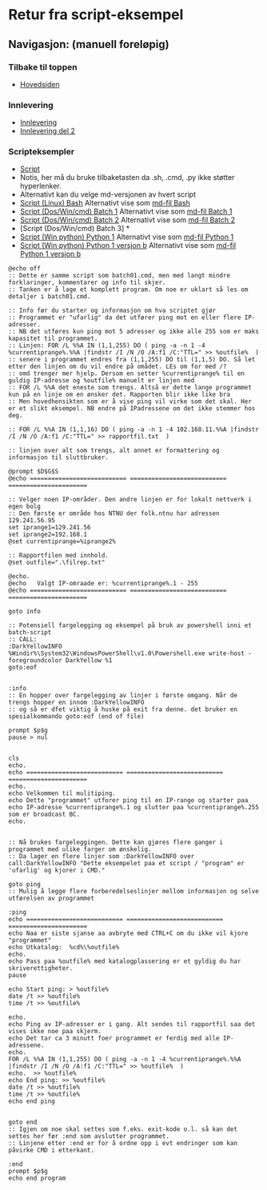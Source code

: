 # Retur fra script-eksempel
## Navigasjon: (manuell foreløpig)
### Tilbake til toppen
- [Hovedsiden](../README.md)
### Innlevering
- [Innlevering](../innlevering/innlevering001.md)
- [Innlevering del 2](../innlevering/innlevering002_lite_tekst_noe_kode.md)
### Scripteksempler
- [Script](./README.md)
- Notis, her må du bruke tilbaketasten da .sh, .cmd, .py ikke støtter hyperlenker.
- Alternativt kan du velge md-versjonen av hvert script
- [Script (Linux) Bash](./bash01.sh) Alternativt vise som [md-fil Bash](./bash01_sh.md)  
- [Script (Dos/Win/cmd) Batch 1](./batch01.cmd) Alternativt vise som [md-fil Batch 1](./batch01_cmd.md)  
- [Script (Dos/Win/cmd) Batch 2](./batch02.cmd) Alternativt vise som [md-fil Batch 2](./batch02_cmd.md)  
- [Script (Dos/Win/cmd) Batch 3] *  
- [Script (Win python) Python 1](./python01.py) Alternativt vise som [md-fil Python 1](./python01_py.md)  
- [Script (Win python) Python 1 versjon b](./python01b.py) Alternativt vise som [md-fil Python 1 versjon b](./python01b_py.md)  
<!-- 
- [Script (Linux python) Python 2](./python02.py) NB ikke klar enda 
- [Script (OS uavhengig python) Python 3](./python03.py) NB ikke klar enda 
-->
```batch
@echo off
:: Dette er samme script som batch01.cmd, men med langt mindre forklaringer, kommentarer og info til skjer.
:: Tanken er å lage et komplett program. Om noe er uklart så les om detaljer i batch01.cmd.

:: Info før du starter og informasjon om hva scriptet gjør
:: Programmet er "ufarlig" da det utfører ping mot en eller flere IP-adresser.
:: NB det utføres kun ping mot 5 adresser og ikke alle 255 som er maks kapasitet til programmet.
:: Linjen: FOR /L %%A IN (1,1,255) DO ( ping -a -n 1 -4 %currentiprange%.%%A |findstr /I /N /O /A:f1 /C:"TTL=" >> %outfile%  )
:: senere i programmet endres fra (1,1,255) DO til (1,1,5) DO. Så let etter den linjen om du vil endre på omådet. LEs om for med /?
:: omd trenger mer hjelp. Dersom en setter %currentiprange% til en guldig IP-adresse og %outfile% manuelt er linjen med
:: FOR /L %%A det eneste som trengs. Altså er dette lange programmet kun på en linje om en ønsker det. Rapporten blir ikke like bra
:: Men hovedhensikten som er å vise ping vil virke som det skal. Her er et slikt eksempel. NB endre på IPadressene om det ikke stemmer hos deg.

:: FOR /L %%A IN (1,1,16) DO ( ping -a -n 1 -4 102.168.11.%%A |findstr /I /N /O /A:f1 /C:"TTL=" >> rapportfil.txt  )

:: linjen over alt som trengs, alt annet er formattering og informasjon til sluttbruker. 

@prompt $D$G$S
@echo =========================== =========================== ======================

:: Velger noen IP-områder. Den andre linjen er for lokalt nettverk i egen bolg
:: Den første er område hos NTNU der folk.ntnu har adressen 129.241.56.95
set iprange1=129.241.56
set iprange2=192.168.1
@set currentiprange=%iprange2%

:: Rapportfilen med innhold.
@set outfile=".\filrep.txt" 

@echo.
@echo   Valgt IP-omraade er: %currentiprange%.1 - 255
@echo =========================== =========================== ======================

goto info

:: Potensiell fargelegging og eksempel på bruk av powershell inni et batch-script
:: CALL:
:DarkYellowINFO
%Windir%\System32\WindowsPowerShell\v1.0\Powershell.exe write-host -foregroundcolor DarkYellow %1
goto:eof


:info
:: En hopper over fargelegging av linjer i første omgang. Når de trengs hopper en innom :DarkYellowINFO
:: og så er dfet viktig å huske på exit fra denne. det bruker en spesialkommando goto:eof (end of file)

prompt $p$g
pause > nul


cls
echo.
echo =========================== =========================== ======================
echo.
echo Velkommen til mulitiping.
echo Dette "programmet" utforer ping til en IP-range og starter paa 
echo IP-adresse %currentiprange%.1 og slutter paa %currentiprange%.255 som er broadcast BC.
echo.


:: Nå brukes fargeleggingen. Dette kan gjøres flere ganger i programmet med ulike farger om ønskelig.
:: Da lager en flere linjer som :DarkYellowINFO over
call:DarkYellowINFO "Dette eksempelet paa et script / "program" er 'ufarlig' og kjorer i CMD."

goto ping
:: Mulig å legge flere forberedelseslinjer mellom informasjon og selve utførelsen av programmet

:ping
echo =========================== =========================== ======================
echo Naa er siste sjanse aa avbryte med CTRL+C om du ikke vil kjore "programmet"
echo Utkatalog:  %cd%\%outfile%
echo.
echo Pass paa %outfile% med katalogplassering er et gyldig du har skriverettigheter.
pause

echo Start ping: > %outfile%
date /t >> %outfile%
time /t >> %outfile%

echo.
echo Ping av IP-adresser er i gang. Alt sendes til rapportfil saa det vises ikke noe paa skjerm.
echo Det tar ca 3 minutt foer programmet er ferdig med alle IP-adressene.
echo.
FOR /L %%A IN (1,1,255) DO ( ping -a -n 1 -4 %currentiprange%.%%A |findstr /I /N /O /A:f1 /C:"TTL=" >> %outfile%  )
echo.  >> %outfile%
echo End ping: >> %outfile%
date /t >> %outfile%
time /t >> %outfile%
echo end ping 


goto end
:: Igjen om noe skal settes som f.eks. exit-kode o.l. så kan det settes her før :end som avslutter programmet.
:: Linjene etter :end er for å ordne opp i evt endringer som kan påvirke CMD i etterkant.

:end
prompt $p$g
echo end program

```




